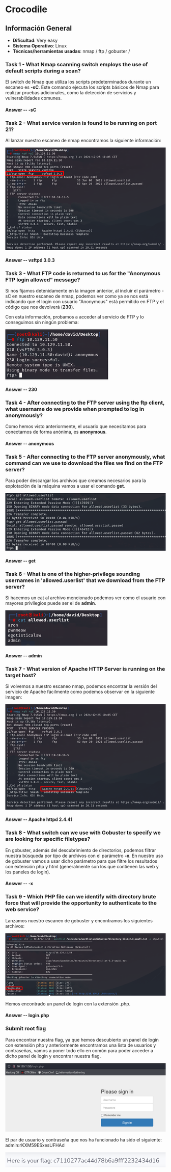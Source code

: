 # Crocodile

## Información General

- **Dificultad**: Very easy
- **Sistema Operativo**: Linux
- **Técnicas/herramientas usadas**: nmap / ftp / gobuster / 

### Task 1 - What Nmap scanning switch employs the use of default scripts during a scan?

El switch de Nmap que utiliza los scripts predeterminados durante un escaneo es **-sC**. Este comando ejecuta los scripts básicos de Nmap para realizar pruebas adicionales, como la detección de servicios y vulnerabilidades comunes.

#### Answer -- -sC

### Task 2 - What service version is found to be running on port 21?

Al lanzar nuestro escaneo de nmap encontramos la siguiente información:

![nmap](../../images/Crocodile/nmap.png)

#### Answer -- vsftpd 3.0.3

### Task 3 - What FTP code is returned to us for the "Anonymous FTP login allowed" message?

Si nos fijamos detenidamente en la imagen anterior, al incluir el parámetro -sC en nuestro escaneo de nmap, podemos ver como ya se nos está indicando que el login con usuario "Anonymous" está permitido en FTP y el código que nos devolverá (**230**).

Con esta información, probamos a acceder al servicio de FTP y lo conseguimos sin ningún problema:

![ftp](../../images/Crocodile/ftp.png)

#### Answer -- 230

### Task 4 - After connecting to the FTP server using the ftp client, what username do we provide when prompted to log in anonymously?

Como hemos visto anteriormente, el usuario que necesitamos para conectarnos de forma anónima, es **anonymous**.

#### Answer -- anonymous

### Task 5 - After connecting to the FTP server anonymously, what command can we use to download the files we find on the FTP server?

Para poder descargar los archivos que creamos necesarios para la explotación de la máquina vamos a usar el comando **get**.

![get](../../images/Crocodile/get.png)

#### Answer -- get

### Task 6 - What is one of the higher-privilege sounding usernames in 'allowed.userlist' that we download from the FTP server?

Si hacemos un cat al archivo mencionado podemos ver como el usuario con mayores privilegios puede ser el de **admin**.

![admin](../../images/Crocodile/admin.png)

#### Answer -- admin

### Task 7 - What version of Apache HTTP Server is running on the target host?

Si volvemos a nuestro escaneo nmap, podemos encontrar la versión del servicio de Apache fácilmente como podemos observar en la siguiente imagen:

![nmap_apache](../../images/Crocodile/nmap_apache.png)

#### Answer -- Apache httpd 2.4.41

### Task 8 - What switch can we use with Gobuster to specify we are looking for specific filetypes?

En gobuster, además del descubrimiento de directorios, podemos filtrar nuestra búsqueda por tipo de archivos con el parámetro **-x**. En nuestro uso de gobuster vamos a usar dicho parámetro para que filtre los resultados con extensión php y html (generalmente son los que contienen las web y los paneles de login).

#### Answer -- -x

### Task 9 - Which PHP file can we identify with directory brute force that will provide the opportunity to authenticate to the web service?

Lanzamos nuestro escaneo de gobuster y encontramos los siguientes archivos:

![gobuster](../../images/Crocodile/gobuster.png)

Hemos encontrado un panel de login con la extensión .php.

#### Answer -- login.php

### Submit root flag

Para encontrar nuestra flag, ya que hemos descubierto un panel de login con extensión php y anteriormente encontramos una lista de usuarios y contraseñas, vamos a poner todo ello en común para poder acceder a dicho panel de login y encontrar nuestra flag.

![login](../../images/Crocodile/login.png)

El par de usuario y contraseña que nos ha funcionado ha sido el siguiente: admin:rKXM59ESxesUFHAd

![flag](../../images/Crocodile/flag.png)